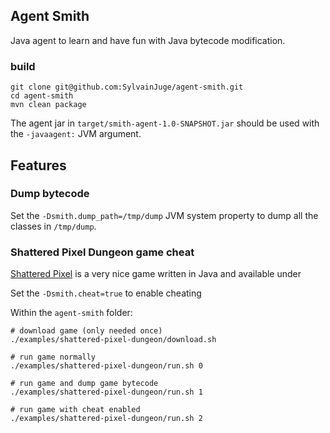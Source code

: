 ## Agent Smith

Java agent to learn and have fun with Java bytecode modification.

### build

```shell
git clone git@github.com:SylvainJuge/agent-smith.git
cd agent-smith
mvn clean package
```

The agent jar in `target/smith-agent-1.0-SNAPSHOT.jar` should be used with the `-javaagent:` JVM argument.

## Features

### Dump bytecode

Set the `-Dsmith.dump_path=/tmp/dump` JVM system property to dump all the classes in `/tmp/dump`.

### Shattered Pixel Dungeon game cheat

[Shattered Pixel](https://github.com/00-Evan/shattered-pixel-dungeon/) is a very nice game written in Java and available under

Set the `-Dsmith.cheat=true` to enable cheating

Within the `agent-smith` folder:

```shell
# download game (only needed once)
./examples/shattered-pixel-dungeon/download.sh

# run game normally
./examples/shattered-pixel-dungeon/run.sh 0

# run game and dump game bytecode
./examples/shattered-pixel-dungeon/run.sh 1

# run game with cheat enabled
./examples/shattered-pixel-dungeon/run.sh 2
```


